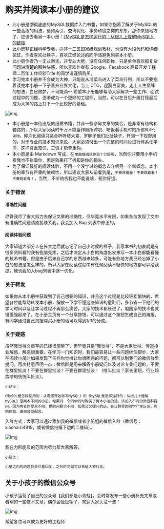 # 购买并阅读本小册的建议

- 此小册是彻彻底底的MySQL数据库入门书籍，如果你抱着了解关于MySQL的一些高级的用法，诸如索引、查询优化、事务和锁之类的东东，那你来错地方了，应该去看另一本小册：[《MySQL是怎样运行的：从根儿上理解MySQL》的链接](https://juejin.im/book/6844733769996304392?referrer=5bff96c6e51d45452f2d6f95)
- 此小册非正经科学专著，亦非十二五国家级规划教材，也没有大段代码和详细论证，作者喜欢扯犊子，喜欢正经论述的同学请避免购买本小册。
- 此小册作者乃一无业游民，非专业大佬，没有任何职称，只是单单喜欢把复杂问题讲清楚的那种快感，所以喜欢作者有 Google、Facebook 高级开发工程师二百年工作经验Title 的同学请谨慎购买。
- 学习完本小册并不会成为大神，只能说从准菜鸟进入了菜鸟行列，所以不要抱着读完本小册一下子晋升业界大佬，当上 CTO，迎娶白富美，走上人生巅峰的想法，白日做梦，不可能滴～ 希望本小册能够帮助大家解决一些工作、面试过程中的问题，逐渐成为一个更好的工程师，当然，可以在日后升级打怪最后成为大神的路上打下一个比较好的基础。

![img](https://p1-jj.byteimg.com/tos-cn-i-t2oaga2asx/gold-user-assets/2019/2/22/169142638c71b5dc~tplv-t2oaga2asx-jj-mark:2835:0:0:0:q75.awebp)

- 本小册是一本待出版的纸质书籍，并非一些杂碎文章的集合，是非常有结构和套路的，所以大家阅读时千万不能当作厕所蹲坑、吃饭看手机时的所谓`碎片化读物`。碎片化阅读只适合听听矮大紧、罗胖子他们扯扯犊子，开阔一下视野用的。对于专业的技术知识来说，大家必须付出一个完整的时间段进行体系化学习，这样尊重知识，工资才能尊重你。
- 本小册是由 Markdown 写成，在`电脑端阅读体验十分舒服`，当然你非要用小手机看我也不拦着你，但是效果打了折扣是你的损失。
- 为了保证最好的阅读体验，不用一个没学过的概念去介绍另一个新概念，本小册的章节有严重的依赖性，所以建议大家从前看到尾，`不要跳着看！不要跳着看！不要跳着看！`，当然，不听劝告我也不能说啥，祝你好运。



### 关于错误

#### 准确性问题

尽管我尽了很大努力去保证文章的准确性，但毕竟水平有限，如果各位发现了文中有准确性问题请直接联系我，我会加入 Bug 列表中修正的。

#### 阅读体验问题

大家知道大部分人在长大之后就忘记了自己小时候的样子，我写本书的初衷就是有很多资料看的我有些脑壳疼，之后才决定从小白的角度出发来写一本小白都能看懂的技术书籍。但是由于后来自己学的东西越来越多，可能有些地方我已经忘掉了小白的想法是怎么样的，所以大家在阅读过程中有任何阅读不畅快的地方都可以给我提，我也会加入bug列表中逐一优化。

### 关于转发

如果你从本小册中获取到了自己想要的知识，并且这个过程是比较轻松愉快的，希望各位能帮助转发本小册，解放一下学不懂这些知识的童鞋们，多节省一下他们的学习时间以及让学习过程不再那么痛苦。大家的技术都长进了，咱国家的技术也就慢慢强起来了。在小册主页有一个分享按钮，可以通过这个按钮生成自己的海报，有同学通过自己海报购买小册的话可以得到1/3的分成。

### 关于疑惑

虽然我觉得文章写的已经很清晰了，但毕竟只是“我觉得”，不是大家觉得。传道授业解惑，解惑很重要。在学习一门知识时，我们最容易让一些问题绊住脚步，大家在阅读小册时如果发现了任何你觉得让你很困惑的问题，都可以到我们的微信群里提问。再次特意声明一点：微信群是用来解答小册疑问以及讨论专业问题的，不要在群里扯淡！不要在群里扯淡！不要在群里扯淡！（啥叫扯淡？家长里短，行业趋势啥的统统叫扯淡）。

```
小贴士：

《MySQL是怎样使用的：从零蛋开始学习MySQL》和《MySQL是怎样运行的：从根儿上理解MySQL》是两本不同的小册，如果同一个同学同时购买了两本小册的话，请加入不同的微信群提问。因为两者的受众不同，提的问题也不同，如果交叉提问的话，会让群里的同学产生反感，影响体验，谢谢各位配合。

```

入群方式：大家可以通过添加我的微信或者小册姐的微信入群（微信号：xiaohaizi4919，或者微信扫描下边的二维码）。

![img](https://p1-jj.byteimg.com/tos-cn-i-t2oaga2asx/gold-user-assets/2019/7/14/16bee4480039a721~tplv-t2oaga2asx-jj-mark:2835:0:0:0:q75.awebp)

我在力所能及的范围内尽力帮大家解答。

```
小贴士：

小册之内的问题我会尽量回复，之外的问题可以丢给大家讨论。

```

## 关于小孩子的微信公众号

小孩子运营了自己的公众号【我们都是小青蛙】，会时常发布一些小册补充文章或者别的一些技术文章，偶尔会扯扯犊子，欢迎大家关注一波：

![img](https://p1-jj.byteimg.com/tos-cn-i-t2oaga2asx/gold-user-assets/2019/4/18/16a2e7131c8643e4~tplv-t2oaga2asx-jj-mark:2835:0:0:0:q75.awebp)

希望各位可以成为更好的工程师